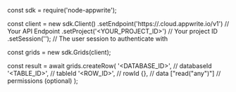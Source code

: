 const sdk = require('node-appwrite');

const client = new sdk.Client()
    .setEndpoint('https://<REGION>.cloud.appwrite.io/v1') // Your API Endpoint
    .setProject('<YOUR_PROJECT_ID>') // Your project ID
    .setSession(''); // The user session to authenticate with

const grids = new sdk.Grids(client);

const result = await grids.createRow(
    '<DATABASE_ID>', // databaseId
    '<TABLE_ID>', // tableId
    '<ROW_ID>', // rowId
    {}, // data
    ["read("any")"] // permissions (optional)
);
